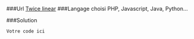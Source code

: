 ###Url
[Twice linear](https://www.codewars.com/kata/5672682212c8ecf83e000050)
###Langage choisi
PHP, Javascript, Java, Python...

###Solution
```
Votre code ici
```

